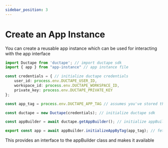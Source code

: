 ```yaml
---
sidebar_position: 3
---
```


# Create an App Instance

You can create a reusable app instance which can be used for interacting with the app interface

```typescript
import Ductape from 'ductape'; // import ductape sdk
import { app } from "app-instance" // app instance file 

const credentials = { // initialize ductape credentials
    user_id: process.env.DUCTAPE_USER_ID,
    workspace_id: process.env.DUCTAPE_WORKSPACE_ID,
    private_key: process.env.DUCTAPE_PRIVATE_KEY
};

const app_tag = process.env.DUCTAPE_APP_TAG // assumes you've stored the APP_TAG in the 

const ductape = new Ductape(credentials); // initialize ductape sdk

const appBuilder = await ductape.getAppBuilder(); // initialize appBuilder

export const app = await appBuilder.initializeAppByTag(app_tag); // fetch  app instance by id

```

This provides an interface to the appBuilder class and makes it available 